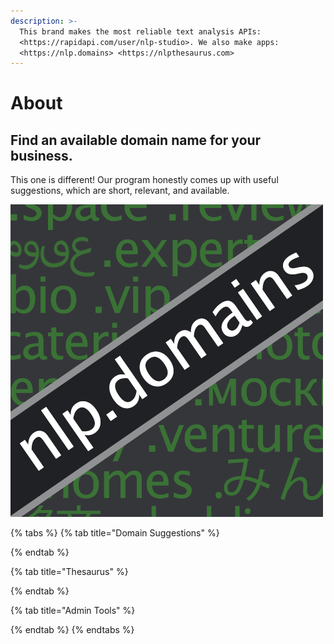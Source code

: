 ```yaml
---
description: >-
  This brand makes the most reliable text analysis APIs:
  <https://rapidapi.com/user/nlp-studio>. We also make apps:
  <https://nlp.domains> <https://nlpthesaurus.com>
---
```


# About

## Find an available domain name for your business.

This one is different! Our program honestly comes up with useful suggestions, which are short, relevant, and available.

![](.gitbook/assets/rapi-nlpdomains.png)

{% tabs %}
{% tab title="Domain Suggestions" %}

{% endtab %}

{% tab title="Thesaurus" %}

{% endtab %}

{% tab title="Admin Tools" %}

{% endtab %}
{% endtabs %}



